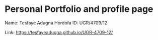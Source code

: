 # Personal Portfolio and profile page
Name: Tesfaye Adugna Hordofa
ID: UGR/4709/12

Link: https://tesfayeadugna.github.io/UGR-4709-12/
